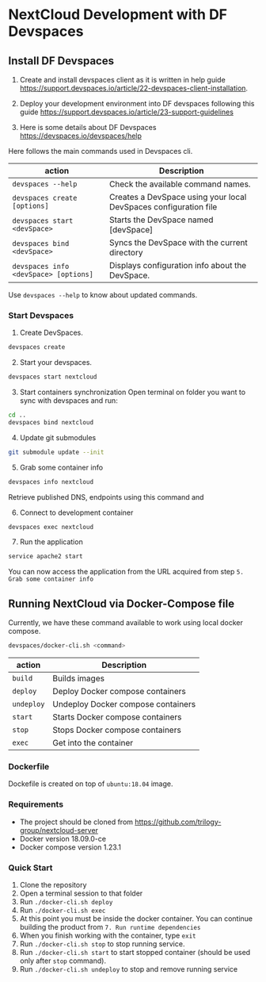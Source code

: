 # NextCloud Development with DF Devspaces

## Install DF Devspaces

1. Create and install devspaces client as it is written in help guide https://support.devspaces.io/article/22-devspaces-client-installation.

2. Deploy your development environment into DF devspaces following this guide https://support.devspaces.io/article/23-support-guidelines 

3. Here is some details about DF Devspaces https://devspaces.io/devspaces/help

Here follows the main commands used in Devspaces cli. 

|action   |Description                                                                                   |
|---------|----------------------------------------------------------------------------------------------|
|`devspaces --help`                    |Check the available command names.                               |
|`devspaces create [options]`          |Creates a DevSpace using your local DevSpaces configuration file |
|`devspaces start <devSpace>`          |Starts the DevSpace named \[devSpace\]                           |
|`devspaces bind <devSpace>`           |Syncs the DevSpace with the current directory                    |
|`devspaces info <devSpace> [options]` |Displays configuration info about the DevSpace.                  |

Use `devspaces --help` to know about updated commands.


### Start Devspaces 

1.  Create DevSpaces.

```bash
devspaces create
```

2. Start your devspaces.
```bash
devspaces start nextcloud
```

3. Start containers synchronization
Open terminal on folder you want to sync with devspaces and run:

```bash
cd ..
devspaces bind nextcloud
```

4. Update git submodules
```bash
git submodule update --init
```

5. Grab some container info

```bash
devspaces info nextcloud
```

Retrieve published DNS, endpoints using this command and 

6. Connect to development container

```bash
devspaces exec nextcloud
```

7. Run the application
```bash
service apache2 start
```

You can now access the application from the URL acquired from step `5. Grab some container info`

## Running NextCloud via Docker-Compose file

Currently, we have these command available to work using local docker compose.

```bash
devspaces/docker-cli.sh <command>
```

|action    |Description                                                               |
|----------|--------------------------------------------------------------------------|
|`build`   |Builds images                                                             |                                      
|`deploy`  |Deploy Docker compose containers                                          |
|`undeploy`|Undeploy Docker compose containers                                        |
|`start`   |Starts Docker compose containers                                          |
|`stop`    |Stops Docker compose containers                                           |
|`exec`    |Get into the container                                                    |


### Dockerfile
 Dockefile is created on top of `ubuntu:18.04` image.

### Requirements
 - The project should be cloned from https://github.com/trilogy-group/nextcloud-server
 - Docker version 18.09.0-ce
 - Docker compose version 1.23.1 

### Quick Start
1. Clone the repository
2. Open a terminal session to that folder
3. Run `./docker-cli.sh deploy`
4. Run `./docker-cli.sh exec`
5. At this point you must be inside the docker container. You can continue building the product from `7. Run runtime dependencies`
6. When you finish working with the container, type `exit`
7. Run `./docker-cli.sh stop` to stop running service.
8. Run `./docker-cli.sh start` to start stopped container (should be used only after `stop` command).
9. Run `./docker-cli.sh undeploy` to stop and remove running service







